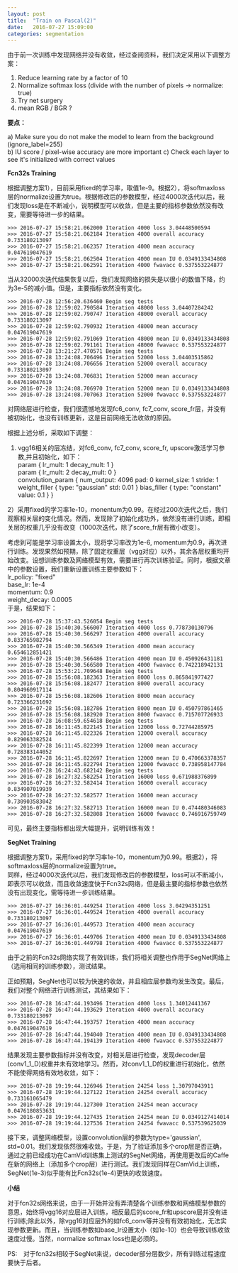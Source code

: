 ```yaml
---
layout: post
title:  "Train on Pascal(2)"
date:   2016-07-27 15:09:00
categories: segmentation
---
```


由于前一次训练中发现网络并没有收敛，经过查阅资料，我们决定采用以下调整方案：  
1) Reduce learning rate by a factor of 10  
2) Normalize softmax loss (divide with the number of pixels -> normalize: true)  
3) Try net surgery  
4) mean RGB / BGR ?  

**要点：**

a) Make sure you do not make the model to learn from the background (ignore_label=255)  
b) IU score / pixel-wise accuracy are more important
c) Check each layer to see it's initialized with correct values


**Fcn32s Training**  

根据调整方案1），目前采用fixed的学习率，取值1e-9。根据2），将softmaxloss层的normalize设置为true。根据修改后的参数模型，经过4000次迭代以后，我们发现loss是在不断减小，说明模型可以收敛，但是主要的指标参数依然没有改变，需要等待进一步的结果。  

    >>> 2016-07-27 15:58:21.062000 Iteration 4000 loss 3.04448500594  
    >>> 2016-07-27 15:58:21.062184 Iteration 4000 overall accuracy 0.733180213097  
    >>> 2016-07-27 15:58:21.062357 Iteration 4000 mean accuracy 0.047619047619  
    >>> 2016-07-27 15:58:21.062504 Iteration 4000 mean IU 0.0349133434808  
    >>> 2016-07-27 15:58:21.062591 Iteration 4000 fwavacc 0.537553224877  

当从32000次迭代结果恢复以后，我们发现网络的损失是以很小的数值下降，约为3e-5的减小值。但是，主要指标依然没有变化。  

    >>> 2016-07-28 12:56:20.636460 Begin seg tests
    >>> 2016-07-28 12:59:02.790584 Iteration 48000 loss 3.04407284242
    >>> 2016-07-28 12:59:02.790747 Iteration 48000 overall accuracy 0.733180213097
    >>> 2016-07-28 12:59:02.790932 Iteration 48000 mean accuracy 0.047619047619
    >>> 2016-07-28 12:59:02.791069 Iteration 48000 mean IU 0.0349133434808
    >>> 2016-07-28 12:59:02.791161 Iteration 48000 fwavacc 0.537553224877
    >>> 2016-07-28 13:21:27.470571 Begin seg tests
    >>> 2016-07-28 13:24:08.706496 Iteration 52000 loss 3.04403515862
    >>> 2016-07-28 13:24:08.706656 Iteration 52000 overall accuracy 0.733180213097
    >>> 2016-07-28 13:24:08.706831 Iteration 52000 mean accuracy 0.047619047619
    >>> 2016-07-28 13:24:08.706970 Iteration 52000 mean IU 0.0349133434808
    >>> 2016-07-28 13:24:08.707063 Iteration 52000 fwavacc 0.537553224877  
对网络层进行检查，我们很遗憾地发现fc6_conv, fc7_conv, score_fr层，并没有被初始化，也没有训练更新，这是目前网络无法收敛的原因。

根据上述分析，采取如下调整：
1) vgg16相关的层冻结，对fc6_conv, fc7_conv, score_fr, upscore激活学习参数,并且初始化，如下：  
param {
    lr_mult: 1
    decay_mult: 1
}  
param {
    lr_mult: 2
    decay_mult: 0
}  
convolution_param {
    num_output: 4096
    pad: 0
    kernel_size: 1
    stride: 1
    weight_filler {
      type: "gaussian"
      std: 0.01
    }
    bias_filler {
      type: "constant"
      value: 0.1
    }
}  

2）采用fixed的学习率1e-10，monentum为0.99。在经过200次迭代之后，我们观察相关层的变化情况。然而，发现除了初始化成功外，依然没有进行训练，即相关层的权重几乎没有改变（1000次迭代，除了score_fr层有微小改变）。  

考虑到可能是学习率设置太小，现将学习率改为1e-6, momentum为0.9，再次进行训练。发现果然如预期，除了固定权重层（vgg对应）以外，其余各层权重均开始改变。设想训练参数及网络模型有效，需要进行再次训练验证。同时，根据文章中的参数设置，我们重新设置训练主要参数如下：  
lr_policy: "fixed"  
base_lr: 1e-4  
momentum: 0.9  
weight_decay: 0.0005  
于是，结果如下：

    >>> 2016-07-28 15:37:43.526054 Begin seg tests
    >>> 2016-07-28 15:40:30.566007 Iteration 4000 loss 0.778730130796
    >>> 2016-07-28 15:40:30.566297 Iteration 4000 overall accuracy 0.833765982794
    >>> 2016-07-28 15:40:30.566349 Iteration 4000 mean accuracy 0.654612851421
    >>> 2016-07-28 15:40:30.566486 Iteration 4000 mean IU 0.450926431181
    >>> 2016-07-28 15:40:30.566580 Iteration 4000 fwavacc 0.742218942131
    >>> 2016-07-28 15:53:21.709648 Begin seg tests
    >>> 2016-07-28 15:56:08.182363 Iteration 8000 loss 0.865841977427
    >>> 2016-07-28 15:56:08.182477 Iteration 8000 overall accuracy 0.804960917114
    >>> 2016-07-28 15:56:08.182606 Iteration 8000 mean accuracy 0.723366231692
    >>> 2016-07-28 15:56:08.182786 Iteration 8000 mean IU 0.450797861465
    >>> 2016-07-28 15:56:08.182920 Iteration 8000 fwavacc 0.715707726933
    >>> 2016-07-28 16:08:59.654618 Begin seg tests
    >>> 2016-07-28 16:11:45.822145 Iteration 12000 loss 0.72744285975
    >>> 2016-07-28 16:11:45.822326 Iteration 12000 overall accuracy 0.829063382524
    >>> 2016-07-28 16:11:45.822399 Iteration 12000 mean accuracy 0.728383144052
    >>> 2016-07-28 16:11:45.822697 Iteration 12000 mean IU 0.470663378357
    >>> 2016-07-28 16:11:45.822794 Iteration 12000 fwavacc 0.738958147784
    >>> 2016-07-28 16:24:43.682142 Begin seg tests
    >>> 2016-07-28 16:27:32.582254 Iteration 16000 loss 0.671988376899
    >>> 2016-07-28 16:27:32.582414 Iteration 16000 overall accuracy 0.834907019939
    >>> 2016-07-28 16:27:32.582577 Iteration 16000 mean accuracy 0.730903583042
    >>> 2016-07-28 16:27:32.582713 Iteration 16000 mean IU 0.474480346083
    >>> 2016-07-28 16:27:32.582808 Iteration 16000 fwavacc 0.746916759749
可见，最终主要指标都出现大幅提升，说明训练有效！


**SegNet Training**  

根据调整方案1)，采用fixed的学习率1e-10，monentum为0.99。根据2），将softmaxloss层的normalize设置为true。  
同样，经过4000次迭代以后，我们发现修改后的参数模型，loss可以不断减小，即表示可以收敛，而且收敛速度快于Fcn32s网络，但是最主要的指标参数也依然没有出现变化，需等待进一步训练结果。  

    >>> 2016-07-27 16:36:01.449254 Iteration 4000 loss 3.04294351251  
    >>> 2016-07-27 16:36:01.449524 Iteration 4000 overall accuracy 0.733180213097  
    >>> 2016-07-27 16:36:01.449573 Iteration 4000 mean accuracy 0.047619047619  
    >>> 2016-07-27 16:36:01.449706 Iteration 4000 mean IU 0.0349133434808  
    >>> 2016-07-27 16:36:01.449798 Iteration 4000 fwavacc 0.537553224877  
由于之前的Fcn32s网络实现了有效训练，我们将相关调整也作用于SegNet网络上（选用相同的训练参数），测试结果。

正如预期，SegNet也可以较为快速的收敛，并且相应层参数均发生改变。最后，我们对整个网络进行训练测试，其结果如下：

    >>> 2016-07-28 16:47:44.193496 Iteration 4000 loss 1.34012441367
    >>> 2016-07-28 16:47:44.193629 Iteration 4000 overall accuracy 0.733180213097
    >>> 2016-07-28 16:47:44.193757 Iteration 4000 mean accuracy 0.047619047619
    >>> 2016-07-28 16:47:44.194040 Iteration 4000 mean IU 0.0349133434808
    >>> 2016-07-28 16:47:44.194139 Iteration 4000 fwavacc 0.537553224877
结果发现主要参数指标并没有改变，对相关层进行检查，发现decoder层(conv1_1_D)权重并未有效地学习。然而，对conv1_1_D的权重进行初始化，依然不能使得网络有效地收敛，如下：

    >>> 2016-07-28 19:19:44.126946 Iteration 24254 loss 1.30797043911
    >>> 2016-07-28 19:19:44.127122 Iteration 24254 overall accuracy 0.733161065479
    >>> 2016-07-28 19:19:44.127300 Iteration 24254 mean accuracy 0.0476180853631
    >>> 2016-07-28 19:19:44.127435 Iteration 24254 mean IU 0.0349127414014
    >>> 2016-07-28 19:19:44.127536 Iteration 24254 fwavacc 0.537539625039

接下来，调整网络模型，设置convolution层的参数为type='gaussian', std=0.01。我们发现依然很难收敛。于是，为了验证添加多个crop层是否正确，通过之前已经成功在CamVid训练集上测试的SegNet网络，再使用更改后的Caffe在新的网络上（添加多个crop层）进行测试。我们发现同样在CamVid上训练，SegNet(1e-3)似乎能有比Fcn32s(1e-4)更快的收敛速度。



**小结**

对于fcn32s网络来说，由于一开始并没有弄清楚各个训练参数和网络模型参数的意思，始终将vgg16对应层进入训练，相反最后的score_fr和upscore层并没有进行训练;除此以外，除vgg16对应层外的如fc6_conv等并没有有效初始化，无法实现参数更新。而且，当训练参数如base_lr设置太小（如1e-10）也会导致训练收敛速度过慢。当然，normalize softmax loss也是必须的。

PS:　对于fcn32s相较于SegNet来说，decoder部分层数少，所有训练过程速度要快于后者。
